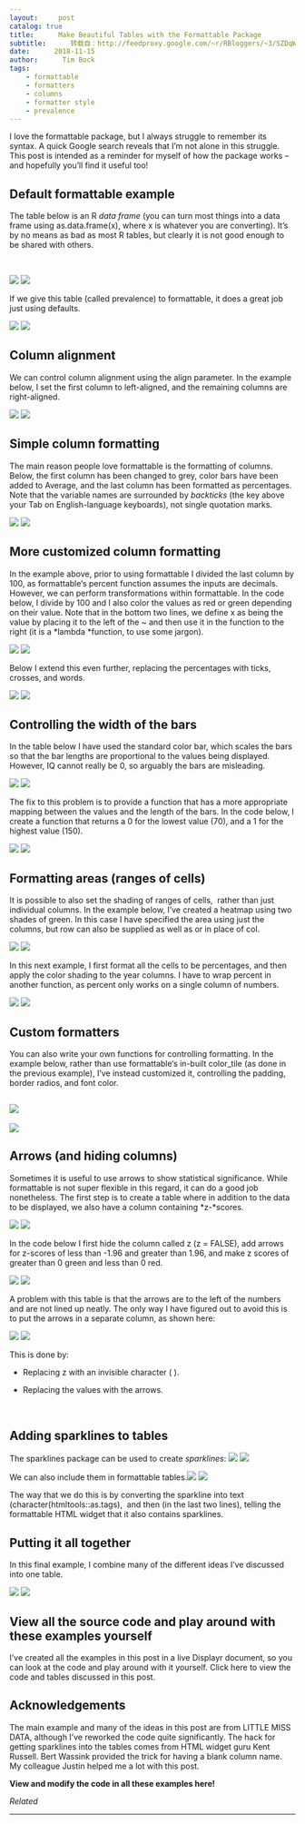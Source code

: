 ```yaml
---
layout:     post
catalog: true
title:      Make Beautiful Tables with the Formattable Package
subtitle:      转载自：http://feedproxy.google.com/~r/RBloggers/~3/SZDqWpMXwrY/
date:      2018-11-15
author:      Tim Bock
tags:
    - formattable
    - formatters
    - columns
    - formatter style
    - prevalence
---
```






I love the formattable package, but I always struggle to remember its syntax. A quick Google search reveals that I’m not alone in this struggle. This post is intended as a reminder for myself of how the package works – and hopefully you’ll find it useful too!

## Default formattable example

The table below is an R *data frame* (you can turn most things into a data frame using as.data.frame(x), where x is whatever you are converting). It’s by no means as bad as most R tables, but clearly it is not good enough to be shared with others.

 

![](https://i2.wp.com/www.displayr.com/wp-content/uploads/2018/10/RTextTable-1.png?w=450&ssl=1)
![](https://i2.wp.com/www.displayr.com/wp-content/uploads/2018/10/RTextTable-1.png?w=450&ssl=1)


If we give this table (called prevalence) to formattable, it does a great job just using defaults.

![](https://i0.wp.com/www.displayr.com/wp-content/uploads/2018/10/FormattableDefaults.png?w=450&ssl=1)
![](https://i0.wp.com/www.displayr.com/wp-content/uploads/2018/10/FormattableDefaults.png?w=450&ssl=1)


## Column alignment

We can control column alignment using the align parameter. In the example below, I set the first column to left-aligned, and the remaining columns are right-aligned.

![](https://i1.wp.com/www.displayr.com/wp-content/uploads/2018/10/ColumnAlignmnent.png?w=450&ssl=1)
![](https://i1.wp.com/www.displayr.com/wp-content/uploads/2018/10/ColumnAlignmnent.png?w=450&ssl=1)


## Simple column formatting

The main reason people love formattable is the formatting of columns. Below, the first column has been changed to grey, color bars have been added to Average, and the last column has been formatted as percentages. Note that the variable names are surrounded by *backticks* (the key above your Tab on English-language keyboards), not single quotation marks.

![](https://i0.wp.com/www.displayr.com/wp-content/uploads/2018/10/FormattingColumns-1.png?w=450&ssl=1)
![](https://i0.wp.com/www.displayr.com/wp-content/uploads/2018/10/FormattingColumns-1.png?w=450&ssl=1)


## More customized column formatting

In the example above, prior to using formattable I divided the last column by 100, as formattable‘s percent function assumes the inputs are decimals. However, we can perform transformations within formattable. In the code below, I divide by 100 and I also color the values as red or green depending on their value. Note that in the bottom two lines, we define x as being the value by placing it to the left of the ~ and then use it in the function to the right (it is a *lambda *function, to use some jargon).

![](https://i0.wp.com/www.displayr.com/wp-content/uploads/2018/10/FormattingColumn.png?w=450&ssl=1)
![](https://i0.wp.com/www.displayr.com/wp-content/uploads/2018/10/FormattingColumn.png?w=450&ssl=1)


Below I extend this even further, replacing the percentages with ticks, crosses, and words.

![](https://i1.wp.com/www.displayr.com/wp-content/uploads/2018/10/FormattingColumnTicks-1.png?w=450&ssl=1)
![](https://i1.wp.com/www.displayr.com/wp-content/uploads/2018/10/FormattingColumnTicks-1.png?w=450&ssl=1)


## Controlling the width of the bars

In the table below I have used the standard color bar, which scales the bars so that the bar lengths are proportional to the values being displayed. However, IQ cannot really be 0, so arguably the bars are misleading.

![](https://i0.wp.com/www.displayr.com/wp-content/uploads/2018/11/WidthColorBar1.png?resize=136%2C136&ssl=1)
![](https://i0.wp.com/www.displayr.com/wp-content/uploads/2018/11/WidthColorBar1.png?resize=136%2C136&ssl=1)


The fix to this problem is to provide a function that has a more appropriate mapping between the values and the length of the bars. In the code below, I create a function that returns a 0 for the lowest value (70), and a 1 for the highest value (150).

![](https://i2.wp.com/www.displayr.com/wp-content/uploads/2018/11/WidthColorBar2.png?resize=159%2C152&ssl=1)
![](https://i2.wp.com/www.displayr.com/wp-content/uploads/2018/11/WidthColorBar2.png?resize=159%2C152&ssl=1)


## Formatting areas (ranges of cells)

It is possible to also set the shading of ranges of cells,  rather than just individual columns. In the example below, I’ve created a heatmap using two shades of green. In this case I have specified the area using just the columns, but row can also be supplied as well as or in place of col.

![](https://i1.wp.com/www.displayr.com/wp-content/uploads/2018/10/FormattingRanges.png?w=450&ssl=1)
![](https://i1.wp.com/www.displayr.com/wp-content/uploads/2018/10/FormattingRanges.png?w=450&ssl=1)


In this next example, I first format all the cells to be percentages, and then apply the color shading to the year columns. I have to wrap percent in another function, as percent only works on a single column of numbers.

![](https://i0.wp.com/www.displayr.com/wp-content/uploads/2018/10/FormattingRanges1.png?w=450&ssl=1)
![](https://i0.wp.com/www.displayr.com/wp-content/uploads/2018/10/FormattingRanges1.png?w=450&ssl=1)


## Custom formatters

You can also write your own functions for controlling formatting. In the example below, rather than use formattable‘s in-built color_tile (as done in the previous example), I’ve instead customized it, controlling the padding, border radios, and font color.

## ![](https://i1.wp.com/www.displayr.com/wp-content/uploads/2018/11/customtiles.png?w=450&ssl=1)
![](https://i1.wp.com/www.displayr.com/wp-content/uploads/2018/11/customtiles.png?w=450&ssl=1)


## Arrows (and hiding columns)

Sometimes it is useful to use arrows to show statistical significance. While formattable is not super flexible in this regard, it can do a good job nonetheless. The first step is to create a table where in addition to the data to be displayed, we also have a column containing *z-*scores.

![](https://i0.wp.com/www.displayr.com/wp-content/uploads/2018/11/SigData-1.png?w=450&ssl=1)
![](https://i0.wp.com/www.displayr.com/wp-content/uploads/2018/11/SigData-1.png?w=450&ssl=1)


In the code below I first hide the column called z (z = FALSE), add arrows for z-scores of less than -1.96 and greater than 1.96, and make z scores of greater than 0 green and less than 0 red.

![](https://i0.wp.com/www.displayr.com/wp-content/uploads/2018/11/arrows.png?w=450&ssl=1)
![](https://i0.wp.com/www.displayr.com/wp-content/uploads/2018/11/arrows.png?w=450&ssl=1)


A problem with this table is that the arrows are to the left of the numbers and are not lined up neatly. The only way I have figured out to avoid this is to put the arrows in a separate column, as shown here:

![](https://i2.wp.com/www.displayr.com/wp-content/uploads/2018/11/arrows1.png?w=450&ssl=1)
![](https://i2.wp.com/www.displayr.com/wp-content/uploads/2018/11/arrows1.png?w=450&ssl=1)


This is done by:

- Replacing z with an invisible character ( ).

- Replacing the values with the arrows.


 

## Adding sparklines to tables

The sparklines package can be used to create *sparklines*: ![](https://i0.wp.com/www.displayr.com/wp-content/uploads/2018/11/sparkline.png?resize=43%2C34&ssl=1)
![](https://i0.wp.com/www.displayr.com/wp-content/uploads/2018/11/sparkline.png?resize=43%2C34&ssl=1)


We can also include them in formattable tables.![](https://i0.wp.com/www.displayr.com/wp-content/uploads/2018/11/sparklinetable.png?resize=208%2C251&ssl=1)
![](https://i0.wp.com/www.displayr.com/wp-content/uploads/2018/11/sparklinetable.png?resize=208%2C251&ssl=1)


The way that we do this is by converting the sparkline into text (character(htmltools::as.tags),  and then (in the last two lines), telling the formattable HTML widget that it also contains sparklines.

## Putting it all together

In this final example, I combine many of the different ideas I’ve discussed into one table.

![](https://i2.wp.com/www.displayr.com/wp-content/uploads/2018/11/finalhtmlwidgettable.png?w=450&ssl=1)
![](https://i2.wp.com/www.displayr.com/wp-content/uploads/2018/11/finalhtmlwidgettable.png?w=450&ssl=1)


## View all the source code and play around with these examples yourself

I’ve created all the examples in this post in a live Displayr document, so you can look at the code and play around with it yourself. Click here to view the code and tables discussed in this post.

## Acknowledgements

The main example and many of the ideas in this post are from LITTLE MISS DATA, although I’ve reworked the code quite significantly. The hack for getting sparklines into the tables comes from HTML widget guru Kent Russell. Bert Wassink provided the trick for having a blank column name. My colleague Justin helped me a lot with this post.

**View and modify the code in all these examples here!**


*Related*








---
